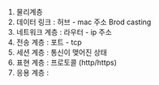 1. 물리계층
2. 데이터 링크 : 허브 - mac 주소  Brod casting
3. 네트워크 계층 : 라우터 - ip 주소 
4. 전송 계층 : 포트 - tcp
5. 세션 계층 : 통신이 맺어진 상태
6. 표현 계층 : 프로토콜 (http/https)
7. 응용 계층 : 
